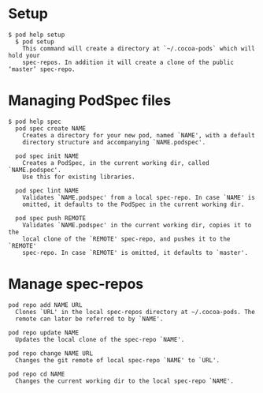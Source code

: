 Setup
=====

    $ pod help setup
      $ pod setup
        This command will create a directory at `~/.cocoa-pods` which will hold your
        spec-repos. In addition it will create a clone of the public ‘master’ spec-repo.


Managing PodSpec files
======================

    $ pod help spec
      pod spec create NAME
        Creates a directory for your new pod, named `NAME', with a default
        directory structure and accompanying `NAME.podspec'.

      pod spec init NAME
        Creates a PodSpec, in the current working dir, called `NAME.podspec'.
        Use this for existing libraries.

      pod spec lint NAME
        Validates `NAME.podspec' from a local spec-repo. In case `NAME' is
        omitted, it defaults to the PodSpec in the current working dir.

      pod spec push REMOTE
        Validates `NAME.podspec' in the current working dir, copies it to the
        local clone of the `REMOTE' spec-repo, and pushes it to the `REMOTE'
        spec-repo. In case `REMOTE' is omitted, it defaults to `master'.


Manage spec-repos
=================

    pod repo add NAME URL
      Clones `URL' in the local spec-repos directory at ~/.cocoa-pods. The
      remote can later be referred to by `NAME'.

    pod repo update NAME
      Updates the local clone of the spec-repo `NAME'.

    pod repo change NAME URL
      Changes the git remote of local spec-repo `NAME' to `URL'.

    pod repo cd NAME
      Changes the current working dir to the local spec-repo `NAME'.
